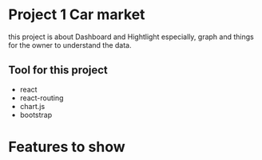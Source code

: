# Project 1 Car market

this project is about Dashboard and Hightlight
especially, graph and things for the owner to understand the data.

## Tool for this project
* react 
* react-routing
* chart.js
* bootstrap

# Features to show
